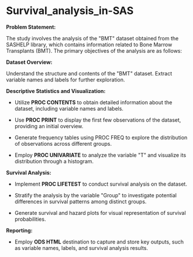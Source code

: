 # Survival_analysis_in-SAS

**Problem Statement:**

The study involves the analysis of the "BMT" dataset obtained from the SASHELP library, which contains information related to Bone Marrow Transplants (BMT). The primary objectives of the analysis are as follows:

**Dataset Overview:**

Understand the structure and contents of the "BMT" dataset.
Extract variable names and labels for further exploration.

**Descriptive Statistics and Visualization:**

* Utilize **PROC CONTENTS** to obtain detailed information about the dataset, including variable names and labels.


* Use **PROC PRINT** to display the first few observations of the dataset, providing an initial overview.


* Generate frequency tables using PROC FREQ to explore the distribution of observations across different groups.


* Employ **PROC UNIVARIATE** to analyze the variable "T" and visualize its distribution through a histogram.


**Survival Analysis:**

* Implement **PROC LIFETEST** to conduct survival analysis on the dataset.


* Stratify the analysis by the variable "Group" to investigate potential differences in survival patterns among distinct groups.


* Generate survival and hazard plots for visual representation of survival probabilities.

**Reporting:**


* Employ **ODS HTML** destination to capture and store key outputs, such as variable names, labels, and survival analysis results.
